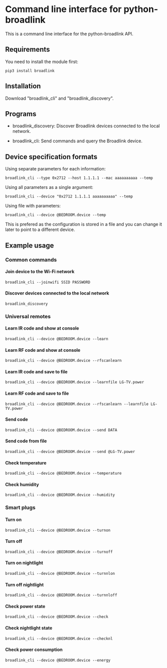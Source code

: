 Command line interface for python-broadlink
===========================================

This is a command line interface for the python-broadlink API.


Requirements
------------
You need to install the module first:
```
pip3 install broadlink
```

Installation
-----------
Download "broadlink_cli" and "broadlink_discovery".


Programs
--------
* broadlink_discovery: Discover Broadlink devices connected to the local network.

* broadlink_cli: Send commands and query the Broadlink device.


Device specification formats
----------------------------

Using separate parameters for each information:
```
broadlink_cli --type 0x2712 --host 1.1.1.1 --mac aaaaaaaaaa --temp
```

Using all parameters as a single argument:
```
broadlink_cli --device "0x2712 1.1.1.1 aaaaaaaaaa" --temp
```

Using file with parameters:
```
broadlink_cli --device @BEDROOM.device --temp
```
This is prefered as the configuration is stored in a file and you can change
it later to point to a different device.

Example usage
-------------

### Common commands

#### Join device to the Wi-Fi network
```
broadlink_cli --joinwifi SSID PASSWORD
```

#### Discover devices connected to the local network
```
broadlink_discovery
```

### Universal remotes

#### Learn IR code and show at console
```
broadlink_cli --device @BEDROOM.device --learn 
```

#### Learn RF code and show at console
```
broadlink_cli --device @BEDROOM.device --rfscanlearn
```

#### Learn IR code and save to file
```
broadlink_cli --device @BEDROOM.device --learnfile LG-TV.power
```

#### Learn RF code and save to file
```
broadlink_cli --device @BEDROOM.device --rfscanlearn --learnfile LG-TV.power
```

#### Send code
```
broadlink_cli --device @BEDROOM.device --send DATA
```

#### Send code from file
```
broadlink_cli --device @BEDROOM.device --send @LG-TV.power
```

#### Check temperature
```
broadlink_cli --device @BEDROOM.device --temperature
```

#### Check humidity
```
broadlink_cli --device @BEDROOM.device --humidity
```

### Smart plugs

#### Turn on
```
broadlink_cli --device @BEDROOM.device --turnon
```

#### Turn off
```
broadlink_cli --device @BEDROOM.device --turnoff
```

#### Turn on nightlight
```
broadlink_cli --device @BEDROOM.device --turnnlon
```

#### Turn off nightlight
```
broadlink_cli --device @BEDROOM.device --turnnloff
```

#### Check power state
```
broadlink_cli --device @BEDROOM.device --check
```

#### Check nightlight state
```
broadlink_cli --device @BEDROOM.device --checknl
```

#### Check power consumption
```
broadlink_cli --device @BEDROOM.device --energy
```
